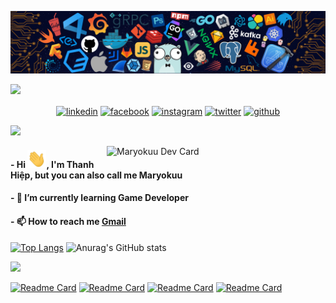 <!-- Header -->
<p align="center"><img src="https://raw.githubusercontent.com/KevinPatel04/KevinPatel04/master/header.png"></p>

<!-- Contact -->
<!-- ### :link: &nbsp;Connect with me -->
<img src="https://user-images.githubusercontent.com/73097560/115834477-dbab4500-a447-11eb-908a-139a6edaec5c.gif">
<p align="center">
  <a target="blank" href="https://www.linkedin.com/in/tranthiep2912003/"><img align="center" src="https://i.imgur.com/9YcFzKc.png" alt="linkedin" height="50" width="50"/></a>
  <a target="blank" href="https://www.facebook.com/t.theip2901"><img align="center" src="https://i.imgur.com/8TclXou.png" alt="facebook" height="50" width="50"/></a>
      <a target="blank" href="https://www.instagram.com/t.theip2901/"><img align="center" src="https://i.imgur.com/l5VLeAv.png" alt="instagram" height="50" width="50"/></a>
  <a target="blank" href="https://twitter.com/t_theip2901"><img align="center" src="https://i.imgur.com/ZEjdzhy.png" alt="twitter" height="50" width="50"/></a>
  <a target="blank" href="https://github.com/Maryokuu"><img align="center" src="https://i.imgur.com/XlW7i2S.png" alt="github" height="50" width="50"/></a>
</p>
<img src="https://user-images.githubusercontent.com/73097560/115834477-dbab4500-a447-11eb-908a-139a6edaec5c.gif">

<!-- Dev Card -->
<a target="_blank" href="https://app.daily.dev/Maryokuu"><img align="right" src="https://github.com/Maryokuu/Maryokuu/blob/main/devcard.svg" width="350" alt="Maryokuu Dev Card"/></a>

<!-- Description -->
#### - Hi <img src="https://raw.githubusercontent.com/KevinPatel04/KevinPatel04/master/Hi.gif" width="30px"/>, I'm Thanh Hiệp, but you can also call me **Maryokuu**
#### - 🌱 I’m currently learning **Game Developer**
#### - 📫 How to reach me <a href="mailto:hieptt.2003@gmail.com">Gmail</a>

<!-- Stats -->
[![Top Langs](https://github-readme-stats.vercel.app/api/top-langs/?username=Maryokuu&layout=compact&theme=transparent)](https://github.com/anuraghazra/github-readme-stats)
![Anurag's GitHub stats](https://github-readme-stats.vercel.app/api?username=Maryokuu&hide=prs,issues&rank_icon=github&show_icons=true&include_all_commits=true&theme=transparent)

<img src="https://user-images.githubusercontent.com/73097560/115834477-dbab4500-a447-11eb-908a-139a6edaec5c.gif">

[![Readme Card](https://github-readme-stats.vercel.app/api/pin/?username=Maryokuu&show_owner=true&repo=Doge-Game&theme=transparent)](https://github.com/Maryokuu/Doge-Game)
[![Readme Card](https://github-readme-stats.vercel.app/api/pin/?username=Maryokuu&show_owner=true&repo=Flappy-Bird&theme=transparent)](https://github.com/Maryokuu/Flappy-Bird)
[![Readme Card](https://github-readme-stats.vercel.app/api/pin/?username=Maryokuu&show_owner=true&repo=Web-Design&theme=transparent)](https://github.com/Maryokuu/Web-Design)
[![Readme Card](https://github-readme-stats.vercel.app/api/pin/?username=Maryokuu&show_owner=true&repo=Words-Counter&theme=transparent)](https://github.com/Maryokuu/Words-Counter)
